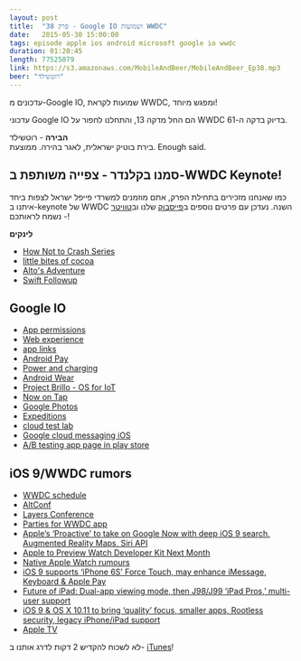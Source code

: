 ```yaml
---
layout: post
title:  "פרק 38 - Google IO ושמועות WWDC"
date:   2015-05-30 15:00:00
tags: episode apple ios android microsoft google io wwdc
duration: 01:20:45
length: 77525079
link: https://s3.amazonaws.com/MobileAndBeer/MobileAndBeer_Ep38.mp3
beer: "רוטשילד"
---
```


עדכונים מ-Google IO, שמועות לקראת WWDC, ומפגש מיוחד!

עדכוני Google IO הם החל מדקה 13, והתחלנו לחפור על WWDC בדיוק בדקה ה-61.

**הבירה** - רוטשילד  
בירת בוטיק ישראלית, לאגר בהירה. ממוצעת. Enough said.

## סמנו בקלנדר - צפייה משותפת ב-WWDC Keynote!

כמו שאנחנו מזכירים בתחילת הפרק, אתם מוזמנים למשרדי פייפל ישראל לצפות ביחד איתנו ב-keynote של WWDC השנה.
נעדכן עם פרטים נוספים ב[פייסבוק](http://facebook.com/mobileandbeer) שלנו וב[טוויטר](http://twitter.com/mobileandbeer) - נשמח לראותכם!

**לינקים**

* [How Not to Crash Series](http://inessential.com/2015/05/)
* [little bites of cocoa](http://littlebitesofcocoa.com/)
* [Alto's Adventure](https://geo.itunes.apple.com/il/app/altos-adventure/id950812012?mt=8&uo=6&at=11lQcA)
* [Swift Followup](http://codesheriff.blogspot.co.il/2015/05/importing-swift-code-from-objective-c.html)


## Google IO


- [App permissions](http://www.pcworld.com/article/2927448/android-m-to-overhaul-the-way-app-permissions-work.html)
- [Web experience](http://www.pcworld.com/article/2927916/chrome-custom-tabs-smooths-the-transition-between-apps-and-the-web.html)
- [app links](http://www.androidcentral.com/google-offer-app-app-weblinks-android)
- [Android Pay](http://www.engadget.com/2015/05/27/android-pay-rumors-loyalty-program/)
- [Power and charging](http://www.theverge.com/2015/5/28/8679643/google-io-2015-usb-c-android-m-doze)
- [Android Wear](http://www.redmondpie.com/every-android-wear-announcement-from-google-io-2015/)
- [Project Brillo - OS for IoT](http://www.engadget.com/2015/05/28/project-brillo-internet-of-things/)
- [Now on Tap](http://www.engadget.com/2015/05/28/googles-now-on-tap-hands-on/)
- [Google Photos](http://gizmodo.com/google-photos-first-impressions-so-good-im-creeped-ou-1707566376)
- [Expeditions](http://techcrunch.com/2015/05/28/google-launches-expeditions-an-app-for-shared-virtual-school-field-trips/#.fzxuss:qAgy)
- [cloud test lab](http://arstechnica.com/gadgets/2015/05/google-announces-the-cloud-test-lab-a-free-automated-testing-service/)
- [Google cloud messaging iOS](http://www.engadget.com/2015/05/28/google-cloud-messaging-on-ios/)
- [A/B testing app page in play store](http://gadgets.ndtv.com/mobiles/news/google-announces-ab-testing-for-play-store-listings-improved-developer-pages-697455)


## iOS 9/WWDC rumors

- [WWDC schedule](https://developer.apple.com/wwdc/schedule/)
- [AltConf](http://altconf.com/schedule/)
- [Layers Conference](http://www.bringyourlayers.com)
- [Parties for WWDC app](https://itunes.apple.com/il/app/parties-for-wwdc/id879924066?mt=8)
- [Apple’s ‘Proactive’ to take on Google Now with deep iOS 9 search, Augmented Reality Maps, Siri API](http://9to5mac.com/2015/05/27/apples-proactive-to-take-on-google-now-with-deep-ios-9-search-augmented-reality-maps-siri-api/)
- [Apple to Preview Watch Developer Kit Next Month](https://recode.net/2015/05/27/apple-to-preview-watch-developer-kit-next-month/)
- [Native Apple Watch rumours](http://www.macrumors.com/2015/05/27/apple-jeff-williams-native-apple-watch-apps-fall/)
- [iOS 9 supports ‘iPhone 6S’ Force Touch, may enhance iMessage, Keyboard & Apple Pay](http://9to5mac.com/2015/05/26/ios-9-supports-iphone-6s-force-touch-may-enhance-imessage-keyboard-apple-pay/)
- [Future of iPad: Dual-app viewing mode, then J98/J99 ‘iPad Pros,’ multi-user support](http://9to5mac.com/2015/05/21/future-of-ipad-dual-app-viewing-mode-then-j99-ipad-pro-multi-user-support/)
- [iOS 9 & OS X 10.11 to bring ‘quality’ focus, smaller apps, Rootless security, legacy iPhone/iPad support](http://9to5mac.com/2015/05/22/ios-9-os-x-10-11-to-bring-quality-focus-smaller-apps-rootless-security-legacy-iphoneipad-support/)
- [Apple TV](http://www.macrumors.com/2015/03/20/new-apple-tv-wwdc-siri-app-store/)

לא לשכוח להקדיש 2 דקות לדרג אותנו ב- [iTunes](https://itunes.apple.com/il/podcast/mwbyyl-wbyrh/id666362146?mt=2)!
